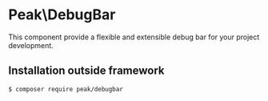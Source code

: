 # Peak\DebugBar
This component provide a flexible and extensible debug bar for your project development.

## Installation outside framework

```
$ composer require peak/debugbar
```

